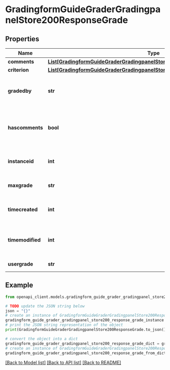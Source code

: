 # GradingformGuideGraderGradingpanelStore200ResponseGrade


## Properties

Name | Type | Description | Notes
------------ | ------------- | ------------- | -------------
**comments** | [**List[GradingformGuideGraderGradingpanelStore200ResponseGradeCommentsInner]**](GradingformGuideGraderGradingpanelStore200ResponseGradeCommentsInner.md) |  | 
**criterion** | [**List[GradingformGuideGraderGradingpanelStore200ResponseGradeCriterionInner]**](GradingformGuideGraderGradingpanelStore200ResponseGradeCriterionInner.md) |  | 
**gradedby** | **str** | The assumed grader of this grading instance | 
**hascomments** | **bool** | Whether there are any frequently-used comments | 
**instanceid** | **int** | The id of the current grading instance | 
**maxgrade** | **str** | Max possible grade | 
**timecreated** | **int** | The time that the grade was created | 
**timemodified** | **int** | The time that the grade was last updated | 
**usergrade** | **str** | Current user grade | 

## Example

```python
from openapi_client.models.gradingform_guide_grader_gradingpanel_store200_response_grade import GradingformGuideGraderGradingpanelStore200ResponseGrade

# TODO update the JSON string below
json = "{}"
# create an instance of GradingformGuideGraderGradingpanelStore200ResponseGrade from a JSON string
gradingform_guide_grader_gradingpanel_store200_response_grade_instance = GradingformGuideGraderGradingpanelStore200ResponseGrade.from_json(json)
# print the JSON string representation of the object
print(GradingformGuideGraderGradingpanelStore200ResponseGrade.to_json())

# convert the object into a dict
gradingform_guide_grader_gradingpanel_store200_response_grade_dict = gradingform_guide_grader_gradingpanel_store200_response_grade_instance.to_dict()
# create an instance of GradingformGuideGraderGradingpanelStore200ResponseGrade from a dict
gradingform_guide_grader_gradingpanel_store200_response_grade_from_dict = GradingformGuideGraderGradingpanelStore200ResponseGrade.from_dict(gradingform_guide_grader_gradingpanel_store200_response_grade_dict)
```
[[Back to Model list]](../README.md#documentation-for-models) [[Back to API list]](../README.md#documentation-for-api-endpoints) [[Back to README]](../README.md)



